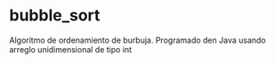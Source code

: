 # bubble_sort
Algoritmo de ordenamiento de burbuja. Programado den Java usando arreglo unidimensional de tipo int
